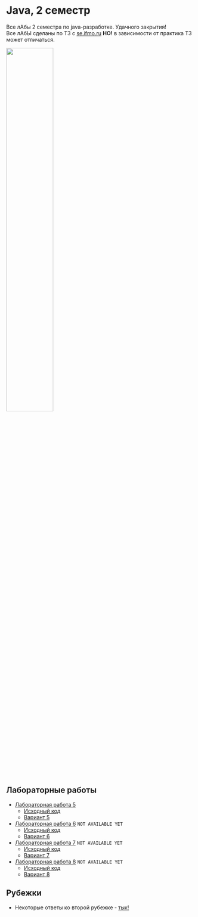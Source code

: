 # Java, 2 семестр

Все лАбы 2 семестра по java-разработке. Удачного закрытия!\
Все лАбЫ сделаны по ТЗ с [se.ifmo.ru](https://se.ifmo.ru/courses/programming) **НО!** в зависимости от практика ТЗ может отличаться.

<img src="https://media1.tenor.com/m/suspytVqEIcAAAAC/java-my-beloved.gif" alt="" width="50%" height="50%">

## Лабораторные работы

- [Лабораторная работа 5](lab5/README.md) 
    - [Исходный код](lab5/)
    - [Вариант 5](lab5/lab5__variant.md)
- [Лабораторная работа 6](lab6/README.md) `NOT AVAILABLE YET`
    - [Исходный код](lab6/)
    - [Вариант 6](lab6/lab6__variant.md)
- [Лабораторная работа 7](lab7/README.md) `NOT AVAILABLE YET`
    - [Исходный код](lab7/)
    - [Вариант 7](lab7/lab7__variant.md)
- [Лабораторная работа 8](lab8/README.md) `NOT AVAILABLE YET`
    - [Исходный код](lab8/)
    - [Вариант 8](lab8/lab8__variant.md)

## Рубежки

- Некоторые ответы ко второй рубежке - [тык!](rub2/README.md) 